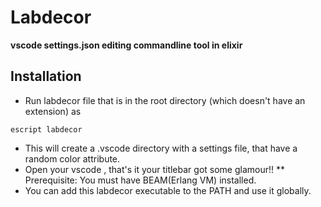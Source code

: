 # Labdecor

**vscode settings.json editing commandline tool in elixir**

## Installation
 * Run labdecor file that is in the root directory (which doesn't have an extension) as
 ```
 escript labdecor
 ```
 * This will create a .vscode directory with a settings file, that have a random color attribute.
 * Open your vscode , that's it your titlebar got some glamour!!
 ** Prerequisite: You must have BEAM(Erlang VM) installed.
 * You can add this labdecor executable to the PATH and use it globally.
